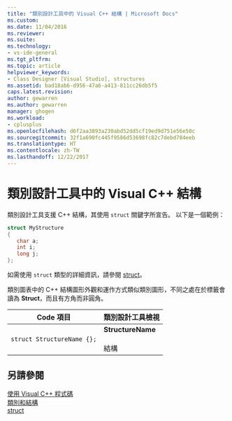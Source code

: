 ```yaml
---
title: "類別設計工具中的 Visual C++ 結構 | Microsoft Docs"
ms.custom: 
ms.date: 11/04/2016
ms.reviewer: 
ms.suite: 
ms.technology:
- vs-ide-general
ms.tgt_pltfrm: 
ms.topic: article
helpviewer_keywords:
- Class Designer [Visual Studio], structures
ms.assetid: bad18ab6-d956-47a6-a413-811cc26db5f5
caps.latest.revision: 
author: gewarren
ms.author: gewarren
manager: ghogen
ms.workload:
- cplusplus
ms.openlocfilehash: d6f2aa3893a230abd52dd5cf19ed9d751e56e50c
ms.sourcegitcommit: 32f1a690fc445f9586d53698fc82c7debd784eeb
ms.translationtype: HT
ms.contentlocale: zh-TW
ms.lasthandoff: 12/22/2017
---
```

# <a name="visual-c-structures-in-class-designer"></a>類別設計工具中的 Visual C++ 結構
類別設計工具支援 C++ 結構，其使用 `struct` 關鍵字所宣告。 以下是一個範例：  
  
```cpp
struct MyStructure  
{  
   char a;  
   int i;  
   long j;  
};  
```  
  
如需使用 `struct` 類型的詳細資訊，請參閱 [struct](/cpp/cpp/struct-cpp)。  
  
類別圖表中的 C++ 結構圖形外觀和運作方式類似類別圖形，不同之處在於標籤會讀為 **Struct**，而且有方角而非圓角。  
  
|Code 項目|類別設計工具檢視|  
|------------------|-------------------------|  
|`struct StructureName {};`|**StructureName**<br /><br /> 結構|  
  
## <a name="see-also"></a>另請參閱
[使用 Visual C++ 程式碼](working-with-visual-cpp-code.md)   
[類別和結構](/cpp/cpp/classes-and-structs-cpp)   
[struct](/cpp/cpp/struct-cpp)
